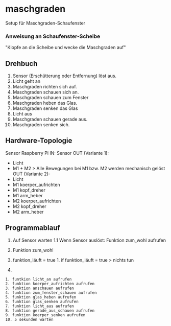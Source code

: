 # maschgraden
Setup für Maschgraden-Schaufenster

### Anweisung an Schaufenster-Scheibe
"Klopfe an die Scheibe und wecke die Maschgraden auf"

## Drehbuch
1. Sensor (Erschütterung oder Entfernung) löst aus.
2. Licht geht an
4. Maschgraden richten sich auf.
5. Maschgraden schauen sich an.
6. Maschgraden schauen zum Fenster
7. Maschgraden heben das Glas.
9. Maschgraden senken das Glas
10. Licht aus
11. Maschgraden schauen gerade aus.
13. Maschgraden senken sich.

## Hardware-Topologie
Sensor
Raspberry Pi
IN: Sensor
OUT (Variante 1):
- Licht
- M1 + M2 > Alle Bewegungen bei M1 bzw. M2 werden mechanisch gelöst
OUT (Variante 2):
- Licht
- M1 koerper_aufrichten
- M1 kopf_dreher
- M1 arm_heber
- M2 koerper_aufrichten
- M2 kopf_dreher
- M2 arm_heber



## Programmablauf
1. Auf Sensor warten
1.1 Wenn Sensor auslöst: Funktion zum_wohl aufrufen

2. Funktion zum_wohl
  1. funktion_läuft = true
    1. if funktion_läuft = true > nichts tun
  2.
    1. funtkion licht_an aufrufen
    2. funktion koerper_aufrichten aufrufen
    3. funktion anschauen aufrufen
    4. funktion zum_fenster_schauen aufrufen
    5. funktion glas_heben aufrufen
    6. funktion glas_senken aufrufen
    7. funktion licht_aus aufrufen
    8. funktion gerade_aus_schauen aufrufen
    9. funktion koerper_senken aufrufen
    10. 5 sekunden warten



